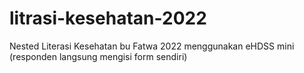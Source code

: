 # litrasi-kesehatan-2022
Nested Literasi Kesehatan bu Fatwa 2022 menggunakan eHDSS mini (responden langsung mengisi form sendiri)

